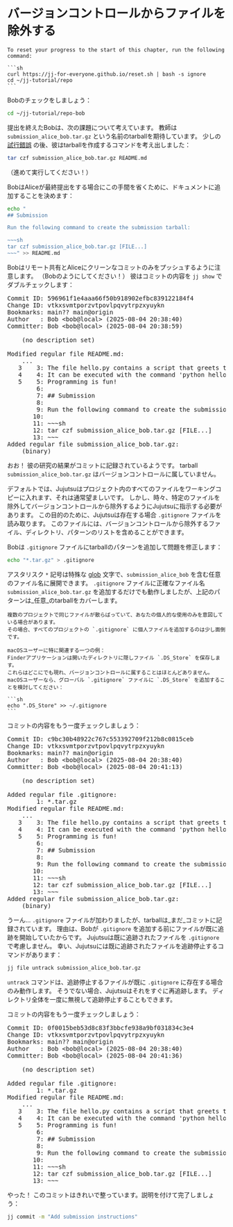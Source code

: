 # バージョンコントロールからファイルを除外する

````admonish reset title="Reset your progress" collapsible=true
To reset your progress to the start of this chapter, run the following command:

```sh
curl https://jj-for-everyone.github.io/reset.sh | bash -s ignore
cd ~/jj-tutorial/repo
```
````

Bobのチェックをしましょう：

```sh
cd ~/jj-tutorial/repo-bob
```

提出を終えたBobは、次の課題について考えています。
教師は `submission_alice_bob.tar.gz` という名前のtarballを期待しています。
少しの [試行錯誤](https://xkcd.com/1168/) の後、彼はtarballを作成するコマンドを考え出しました：

```sh
tar czf submission_alice_bob.tar.gz README.md
```

（進めて実行してください！）

BobはAliceが最終提出をする場合にこの手間を省くために、ドキュメントに追加することを決めます：

```sh
echo "
## Submission

Run the following command to create the submission tarball:

~~~sh
tar czf submission_alice_bob.tar.gz [FILE...]
~~~" >> README.md
```

Bobはリモート共有とAliceにクリーンなコミットのみをプッシュするように注意します。
（Bobのようにしてください！）
彼はコミットの内容を `jj show` でダブルチェックします：

<!-- generated by aha script -->
<pre class="aha">
Commit ID: <span class="blue ">596961f1e4aaa66f50b918902efbc839122184f4</span>
Change ID: <span class="purple ">vtkxsvmtporzvtpovlpqvytrpzxyuykn</span>
Bookmarks: <span class="purple ">main??</span> <span class="purple ">main@origin</span>
Author   : <span class="yellow ">Bob</span> &lt;<span class="yellow ">bob@local</span>&gt; (<span class="cyan ">2025-08-04 20:38:40</span>)
Committer: <span class="yellow ">Bob</span> &lt;<span class="yellow ">bob@local</span>&gt; (<span class="cyan ">2025-08-04 20:38:59</span>)

<span class="yellow ">    (no description set)</span>

<span class="yellow ">Modified regular file README.md:</span>
    ...
<span class="red ">   3</span> <span class="green ">   3</span>: The file hello.py contains a script that greets the world.
<span class="red ">   4</span> <span class="green ">   4</span>: It can be executed with the command 'python hello.py'.
<span class="red ">   5</span> <span class="green ">   5</span>: Programming is fun!
     <span class="green ">   6</span>: <span class="underline "></span><span class="underline green "></span><span class="green "></span>
     <span class="green ">   7</span>: <span class="underline "></span><span class="underline green ">## Submission</span><span class="green "></span>
     <span class="green ">   8</span>: <span class="underline "></span><span class="underline green "></span><span class="green "></span>
     <span class="green ">   9</span>: <span class="underline "></span><span class="underline green ">Run the following command to create the submission tarball:</span><span class="green "></span>
     <span class="green ">  10</span>: <span class="underline "></span><span class="underline green "></span><span class="green "></span>
     <span class="green ">  11</span>: <span class="underline "></span><span class="underline green ">~~~sh</span><span class="green "></span>
     <span class="green ">  12</span>: <span class="underline "></span><span class="underline green ">tar czf submission_alice_bob.tar.gz [FILE...]</span><span class="green "></span>
     <span class="green ">  13</span>: <span class="underline "></span><span class="underline green ">~~~</span><span class="green "></span>
<span class="yellow ">Added regular file submission_alice_bob.tar.gz:</span>
<span class="cyan ">    (binary)</span>
</pre>

おお！
彼の研究の結果がコミットに記録されているようです。
tarball `submission_alice_bob.tar.gz` はバージョンコントロールに属していません。

デフォルトでは、Jujutsuはプロジェクト内のすべてのファイルをワーキングコピーに入れます、それは通常望ましいです。
しかし、時々、特定のファイルを除外してバージョンコントロールから除外するようにJujutsuに指示する必要があります。
この目的のために、Jujutsuは存在する場合 `.gitignore` ファイルを読み取ります。
このファイルには、バージョンコントロールから除外するファイル、ディレクトリ、パターンのリストを含めることができます。

Bobは `.gitignore` ファイルにtarballのパターンを追加して問題を修正します：

```sh
echo "*.tar.gz" > .gitignore
```

アスタリスク `*` 記号は特殊な [glob](https://en.wikipedia.org/wiki/Glob_(programming)) 文字で、`submission_alice_bob` を含む任意のファイル名に展開できます。
`.gitignore` ファイルに正確なファイル名 `submission_alice_bob.tar.gz` を追加するだけでも動作しましたが、上記のパターンは_任意_のtarballをカバーします。

````admonish info title="ファイルをグローバルに無視する" collapsible=true
複数のプロジェクトで同じファイルが散らばっていて、あなたの個人的な使用のみを意図している場合があります。
その場合、すべてのプロジェクトの `.gitignore` に個人ファイルを追加するのは少し面倒です。

macOSユーザーに特に関連する一つの例：
Finderアプリケーションは開いたディレクトリに隠しファイル `.DS_Store` を保存します。
これらはどこにでも現れ、バージョンコントロールに属することはほとんどありません。
macOSユーザーなら、グローバル `.gitignore` ファイルに `.DS_Store` を追加することを検討してください：

```sh
echo ".DS_Store" >> ~/.gitignore
```
````

コミットの内容をもう一度チェックしましょう：

<!-- generated by aha script -->
<pre class="aha">
Commit ID: <span class="blue ">c9bc30b48922c767c553392709f212b8c0815ceb</span>
Change ID: <span class="purple ">vtkxsvmtporzvtpovlpqvytrpzxyuykn</span>
Bookmarks: <span class="purple ">main??</span> <span class="purple ">main@origin</span>
Author   : <span class="yellow ">Bob</span> &lt;<span class="yellow ">bob@local</span>&gt; (<span class="cyan ">2025-08-04 20:38:40</span>)
Committer: <span class="yellow ">Bob</span> &lt;<span class="yellow ">bob@local</span>&gt; (<span class="cyan ">2025-08-04 20:41:13</span>)

<span class="yellow ">    (no description set)</span>

<span class="yellow ">Added regular file .gitignore:</span>
     <span class="green ">   1</span>: <span class="underline "></span><span class="underline green ">*.tar.gz</span><span class="green "></span>
<span class="yellow ">Modified regular file README.md:</span>
    ...
<span class="red ">   3</span> <span class="green ">   3</span>: The file hello.py contains a script that greets the world.
<span class="red ">   4</span> <span class="green ">   4</span>: It can be executed with the command 'python hello.py'.
<span class="red ">   5</span> <span class="green ">   5</span>: Programming is fun!
     <span class="green ">   6</span>: <span class="underline "></span><span class="underline green "></span><span class="green "></span>
     <span class="green ">   7</span>: <span class="underline "></span><span class="underline green ">## Submission</span><span class="green "></span>
     <span class="green ">   8</span>: <span class="underline "></span><span class="underline green "></span><span class="green "></span>
     <span class="green ">   9</span>: <span class="underline "></span><span class="underline green ">Run the following command to create the submission tarball:</span><span class="green "></span>
     <span class="green ">  10</span>: <span class="underline "></span><span class="underline green "></span><span class="green "></span>
     <span class="green ">  11</span>: <span class="underline "></span><span class="underline green ">~~~sh</span><span class="green "></span>
     <span class="green ">  12</span>: <span class="underline "></span><span class="underline green ">tar czf submission_alice_bob.tar.gz [FILE...]</span><span class="green "></span>
     <span class="green ">  13</span>: <span class="underline "></span><span class="underline green ">~~~</span><span class="green "></span>
<span class="yellow ">Added regular file submission_alice_bob.tar.gz:</span>
<span class="cyan ">    (binary)</span>
</pre>

うーん... `.gitignore` ファイルが加わりましたが、tarballは_まだ_コミットに記録されています。
理由は、Bobが `.gitignore` を追加する前にファイルが既に追跡を開始していたからです。
Jujutsuは既に追跡されたファイルを `.gitignore` で考慮しません。
幸い、Jujutsuには既に追跡されたファイルを追跡停止するコマンドがあります：

```sh
jj file untrack submission_alice_bob.tar.gz
```

`untrack` コマンドは、追跡停止するファイルが既に `.gitignore` に存在する場合のみ動作します。
そうでない場合、Jujutsuはそれをすぐに再追跡します。
ディレクトリ全体を一度に無視して追跡停止することもできます。

コミットの内容をもう一度チェックしましょう：

<!-- generated by aha script -->
<pre class="aha">
Commit ID: <span class="blue ">0f0015beb53d8c83f3bbcfe938a9bf031834c3e4</span>
Change ID: <span class="purple ">vtkxsvmtporzvtpovlpqvytrpzxyuykn</span>
Bookmarks: <span class="purple ">main??</span> <span class="purple ">main@origin</span>
Author   : <span class="yellow ">Bob</span> &lt;<span class="yellow ">bob@local</span>&gt; (<span class="cyan ">2025-08-04 20:38:40</span>)
Committer: <span class="yellow ">Bob</span> &lt;<span class="yellow ">bob@local</span>&gt; (<span class="cyan ">2025-08-04 20:41:36</span>)

<span class="yellow ">    (no description set)</span>

<span class="yellow ">Added regular file .gitignore:</span>
     <span class="green ">   1</span>: <span class="underline "></span><span class="underline green ">*.tar.gz</span><span class="green "></span>
<span class="yellow ">Modified regular file README.md:</span>
    ...
<span class="red ">   3</span> <span class="green ">   3</span>: The file hello.py contains a script that greets the world.
<span class="red ">   4</span> <span class="green ">   4</span>: It can be executed with the command 'python hello.py'.
<span class="red ">   5</span> <span class="green ">   5</span>: Programming is fun!
     <span class="green ">   6</span>: <span class="underline "></span><span class="underline green "></span><span class="green "></span>
     <span class="green ">   7</span>: <span class="underline "></span><span class="underline green ">## Submission</span><span class="green "></span>
     <span class="green ">   8</span>: <span class="underline "></span><span class="underline green "></span><span class="green "></span>
     <span class="green ">   9</span>: <span class="underline "></span><span class="underline green ">Run the following command to create the submission tarball:</span><span class="green "></span>
     <span class="green ">  10</span>: <span class="underline "></span><span class="underline green "></span><span class="green "></span>
     <span class="green ">  11</span>: <span class="underline "></span><span class="underline green ">~~~sh</span><span class="green "></span>
     <span class="green ">  12</span>: <span class="underline "></span><span class="underline green ">tar czf submission_alice_bob.tar.gz [FILE...]</span><span class="green "></span>
     <span class="green ">  13</span>: <span class="underline "></span><span class="underline green ">~~~</span><span class="green "></span>
</pre>

やった！
このコミットはきれいで整っています。説明を付けて完了しましょう：

```sh
jj commit -m "Add submission instructions"
```
